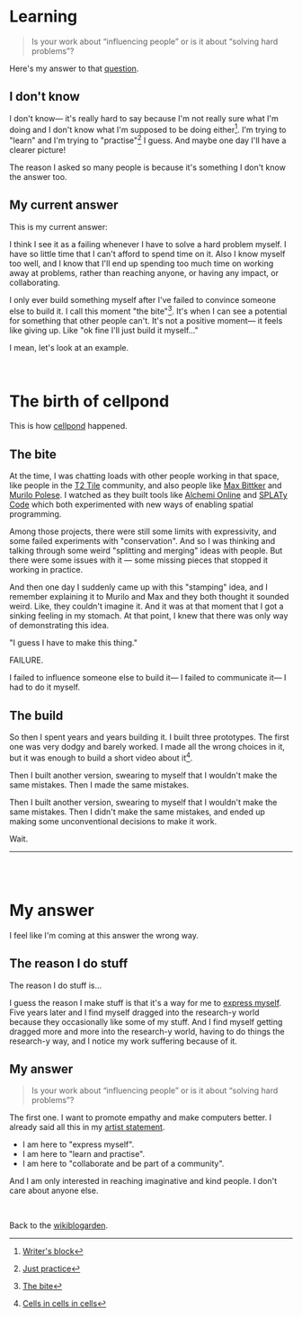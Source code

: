 # Learning

> Is your work about “influencing people” or is it about “solving hard problems”?

Here's my answer to that [question](https://www.todepond.com/wikiblogarden/blending/goals/community/).

## I don't know

I don't know— it's really hard to say because I'm not really sure what I'm doing and I don't know what I'm supposed to be doing either[^block]. I'm trying to "learn" and I'm trying to "practise"[^prac] I guess. And maybe one day I'll have a clearer picture!

The reason I asked so many people is because it's something I don't know the answer too.

## My current answer

This is my current answer: 

I think I see it as a failing whenever I have to solve a hard problem myself. I have so little time that I can't afford to spend time on it. Also I know myself too well, and I know that I'll end up spending too much time on working away at problems, rather than reaching anyone, or having any impact, or collaborating. 

I only ever build something myself after I've failed to convince someone else to build it. I call this moment "the bite"[^bite]. It's when I can see a potential for something that other people can't. It's not a positive moment— it feels like giving up. Like "ok fine I'll just build it myself..."

I mean, let's look at an example. 

<br>

# The birth of cellpond

This is how [cellpond](https://www.youtube.com/watch?v=eQgxFuw8f1U) happened.

## The bite

At the time, I was chatting loads with other people working in that space, like people in the [T2 Tile](https://t2tile.com/) community, and also people like [Max Bittker](https://maxbittker.com/) and [Murilo Polese](http://www.murilopolese.com/). I watched as they built tools like [Alchemi Online](https://maxbittker.github.io/alchemy-online/) and [SPLATy Code](http://splatycode.bananabanana.me/) which both experimented with new ways of enabling spatial programming.

Among those projects, there were still some limits with expressivity, and some failed experiments with "conservation". And so I was thinking and talking through some weird "splitting and merging" ideas with people. But there were some issues with it — some missing pieces that stopped it working in practice. 

And then one day I suddenly came up with this "stamping" idea, and I remember explaining it to Murilo and Max and they both thought it sounded weird. Like, they couldn't imagine it. And it was at that moment that I got a sinking feeling in my stomach. At that point, I knew that there was only way of demonstrating this idea.

"I guess I have to make this thing."

FAILURE.

I failed to influence someone else to build it— I failed to communicate it— I had to do it myself.

## The build

So then I spent years and years building it. I built three prototypes. The first one was very dodgy and barely worked. I made all the wrong choices in it, but it was enough to build a short video about it[^cells].

Then I built another version, swearing to myself that I wouldn't make the same mistakes. Then I made the same mistakes. 

Then I built another version, swearing to myself that I wouldn't make the same mistakes. Then I didn't make the same mistakes, and ended up making some unconventional decisions to make it work.

Wait. 

<hr>

<br>

<br>

# My answer

I feel like I'm coming at this answer the wrong way.

## The reason I do stuff

The reason I do stuff is...

I guess the reason I make stuff is that it's a way for me to [express myself](https://www.todepond.com/wikiblogarden/art/in-a-video/). Five years later and I find myself dragged into the research-y world because they occasionally like some of my stuff. And I find myself getting dragged more and more into the research-y world, having to do things the research-y way, and I notice my work suffering because of it. 

## My answer

> Is your work about “influencing people” or is it about “solving hard problems”?

The first one. I want to promote empathy and make computers better. I already said all this in my [artist statement](https://www.todepond.com/wikiblogarden/art/why-bother/).

- I am here to "express myself".
- I am here to "learn and practise".
- I am here to "collaborate and be part of a community".

And I am only interested in reaching imaginative and kind people. I don't care about anyone else.

<br>

Back to the [wikiblogarden](/wikiblogarden).

[^block]: [Writer's block](https://www.todepond.com/wikiblogarden/blending/block/)
[^prac]: [Just practice](https://www.todepond.com/wikiblogarden/genocide/platform/)
[^bite]: [The bite](https://www.todepond.com/wikiblogarden/research/bite)
[^cells]: [Cells in cells in cells](https://youtu.be/gv40Z9tVjAI)
